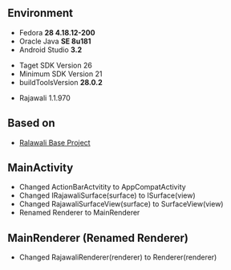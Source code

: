 ## Environment
* Fedora **28 4.18.12-200**
* Oracle Java **SE 8u181**
* Android Studio **3.2**
 - Taget SDK Version 26
 - Minimum SDK Version 21
 - buildToolsVersion **28.0.2**
* Rajawali 1.1.970

## Based on
* [Ralawali Base Project](http://www.clintonmedbery.com/basic-rajawali3d-tutorial-for-android/)

## MainActivity
* Changed ActionBarActvitity to AppCompatActivity
* Changed IRajawaliSurface(surface) to ISurface(view)
* Changed RajawaliSurfaceView(surface) to SurfaceView(view)
* Renamed Renderer to MainRenderer

## MainRenderer (Renamed Renderer)
* Changed RajawaliRenderer(renderer) to Renderer(renderer)
